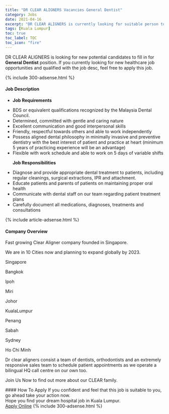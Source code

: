 ```yaml
---
title: "DR CLEAR ALIGNERS Vacancies General Dentist" 
category: Jobs 
date: 2021-04-16 
excerpt: "DR CLEAR ALIGNERS is currently looking for suitable person to fill in the General Dentist which positioned at Kuala Lumpur" 
tags: [Kuala Lumpur] 
toc: true 
toc_label: TOC 
toc_icon: "fire" 
--- 
```


<p>DR CLEAR ALIGNERS is looking for new potential candidates to fill in for <b>General Dentist</b> position. If you currently looking for new healthcare job opportunities and qualified with the job desc, feel free to apply this job.
</p>{% include 300-adsense.html %} 
<div><div><h4>Job Description</h4></div><div><div><span><div><ul><li><strong>Job Requirements</strong></li></ul><ul><li>BDS or equivalent qualifications recognized by the Malaysia Dental Council.</li><li>Determined, committed with gentle and caring nature</li><li>Excellent communication and good interpersonal skills</li><li>Friendly, respectful towards others and able to work independently</li><li>Possess aligned dental philosophy in minimally invasive and preventive dentistry with the best interest of patient and practice at heart (minimum 5 years of practicing experience will be an advantage)</li><li>Flexible with work schedule and able to work on 5 days of variable shifts</li></ul><p>&#160;&#160;&#160;&#160;&#160;&#160;<strong>Job Responsibilities</strong></p><ul><li>Diagnose and provide appropriate dental treatment to patients, including regular cleanings, surgical extractions, IPR and attachment.</li><li>Educate patients and parents of patients on maintaining proper oral health</li><li>Communicate with dental staff on our team regarding patient treatment plans</li><li>Carefully document all medications, diagnoses, treatments and consultations</li></ul></div></span></div></div></div> 
{% include article-adsense.html %} 
<div><div><h4>Company Overview</h4></div><div><div><span><div><p>Fast growing Clear Aligner company founded in Singapore.</p><p>We are in 10 Cities now and planning to expand globally by 2023.</p><p>Singapore</p><p>Bangkok</p><p>Ipoh</p><p>Miri</p><p>Johor</p><p>KualaLumpur</p><p>Penang</p><p>Sabah</p><p>Sydney</p><p>Ho Chi Minh</p><p>Dr clear aligners consist a team of dentists, orthodontists and an extremely responsive sales team to schedule patient appointments as we operate a bilingual&#160;HQ call centre on our own too.</p><p>Join Us Now to find out more about our CLEAR family.</p></div></span></div></div></div> 
#### How To Apply 
If you confident and feel that this job is suitable to you, go ahead take your action now. <br/> 
Hope you find your dream hospital job in Kuala Lumpur. <br/> 
<a href="https://www.jobstreet.com.my/en/job/general-dentist-4540004?jobId=jobstreet-my-job-4540004" class="btn btn--warning" target="_blank" rel="nofollow noopenner">Apply Online</a> 
{% include 300-adsense.html %} 